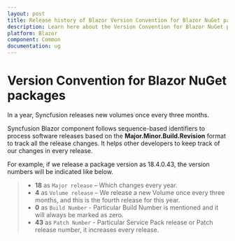 ```yaml
---
layout: post
title: Release history of Blazor Version Convention for Blazor NuGet packages - Syncfusion
description: Learn here about the Version Convention for Blazor NuGet packages.
platform: Blazor
component: Common
documentation: ug
---
```


# Version Convention for Blazor NuGet packages

In a year, Syncfusion releases new volumes once every three months.

Syncfusion Blazor component follows sequence-based identifiers to process software releases based on the **Major.Minor.Build.Revision** format to track all the release changes. It helps other developers to keep track of our changes in every release.

For example, if we release a package version as 18.4.0.43, the version numbers will be indicated like below.

 > * **18** as `Major release` – Which changes every year.
 > * **4** as `Volume release` – We release a new Volume once every three months, and this is the fourth release for this year.
 > * **0** as `Build Number` - Particular Build Number is mentioned and it will always be marked as zero.
 > * **43** as `Patch Number` - Particular Service Pack release or Patch release number, it increases every release.